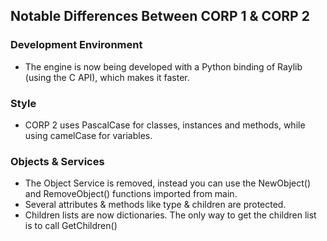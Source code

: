 ## Notable Differences Between CORP 1 & CORP 2

### Development Environment
* The engine is now being developed with a Python binding of Raylib (using the C API), which makes it faster.

### Style
* CORP 2 uses PascalCase for classes, instances and methods, while using camelCase for variables.

### Objects & Services
* The Object Service is removed, instead you can use the NewObject() and RemoveObject() functions imported from main.
* Several attributes & methods like type & children are protected.
* Children lists are now dictionaries. The only way to get the children list is to call GetChildren()
